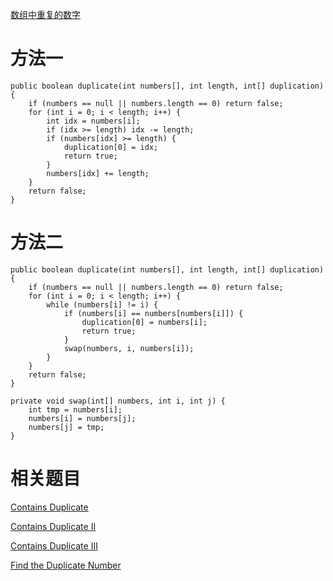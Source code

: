 [数组中重复的数字](https://www.nowcoder.com/practice/623a5ac0ea5b4e5f95552655361ae0a8?tpId=13&tqId=11203&tPage=1&rp=1&ru=/ta/coding-interviews&qru=/ta/coding-interviews/question-ranking) 

# 方法一 

    public boolean duplicate(int numbers[], int length, int[] duplication) {
        if (numbers == null || numbers.length == 0) return false;
        for (int i = 0; i < length; i++) {
            int idx = numbers[i];
            if (idx >= length) idx -= length;
            if (numbers[idx] >= length) {
                duplication[0] = idx;
                return true;
            }
            numbers[idx] += length;
        }
        return false;
    }


# 方法二

    public boolean duplicate(int numbers[], int length, int[] duplication) {
        if (numbers == null || numbers.length == 0) return false;
        for (int i = 0; i < length; i++) {
            while (numbers[i] != i) {
                if (numbers[i] == numbers[numbers[i]]) {
                    duplication[0] = numbers[i];
                    return true;
                }
                swap(numbers, i, numbers[i]);
            }
        }
        return false;
    }

    private void swap(int[] numbers, int i, int j) {
        int tmp = numbers[i];
        numbers[i] = numbers[j];
        numbers[j] = tmp;
    }

# 相关题目

[Contains Duplicate](https://leetcode.com/problems/contains-duplicate/)

[Contains Duplicate II](https://leetcode.com/problems/contains-duplicate-ii/)

[Contains Duplicate III](https://leetcode.com/problems/contains-duplicate-iii/)

[Find the Duplicate Number](https://leetcode.com/problems/find-the-duplicate-number/)